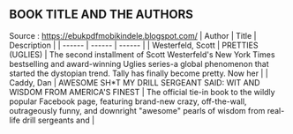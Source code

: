 ## BOOK TITLE AND THE AUTHORS
Source : https://ebukpdfmobikindele.blogspot.com/
| Author | Title | Description |
| ------ | ------ | ------ |
| Westerfeld, Scott | PRETTIES (UGLIES) | The second installment of Scott Westerfeld's New York Times bestselling and award-winning Uglies series-a global phenomenon that started the dystopian trend.  Tally has finally become pretty. Now her  |
| Caddy, Dan | AWESOME SH*T MY DRILL SERGEANT SAID: WIT AND WISDOM FROM AMERICA'S FINEST |  The official tie-in book to the wildly popular Facebook page, featuring brand-new crazy, off-the-wall, outrageously funny, and downright "awesome" pearls of wisdom from real-life drill sergeants and  |
